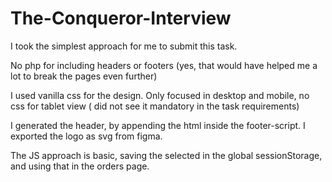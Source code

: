 # The-Conqueror-Interview

I took the simplest approach for me to submit this task.

No php for including headers or footers (yes, that would have helped me a lot to break the pages even further)

I used vanilla css for the design. Only focused in desktop and mobile, no css for tablet view ( did not see it mandatory in the task requirements)

I generated the header, by appending the html inside the footer-script. I exported the logo as svg from figma.

The JS approach is basic, saving the selected in the global sessionStorage, and using that in the orders page.
